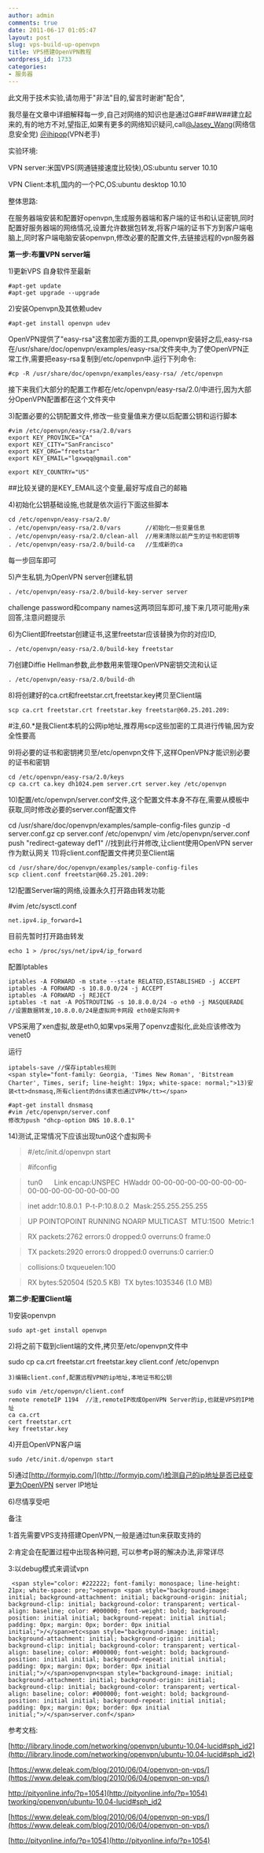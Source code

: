 ```yaml
---
author: admin
comments: true
date: 2011-06-17 01:05:47
layout: post
slug: vps-build-up-openvpn
title: VPS搭建OpenVPN教程
wordpress_id: 1733
categories:
- 服务器
---
```


此文用于技术实验,请勿用于"非法"目的,留言时谢谢"配合",

我尽量在文章中详细解释每一步,自己对网络的知识也是通过G##F##W##建立起来的,有的地方不对,望指正,如果有更多的网络知识疑问,call[@Jasey_Wang](http://jaseywang.info/)(网络信息安全党) [＠ihipop](http://ihipop.info/)(VPN老手)

实验环境:

VPN server:米国VPS(网通链接速度比较快),OS:ubuntu server 10.10

VPN Client:本机,国内的一个PC,OS:ubuntu desktop 10.10

整体思路:

在服务器端安装和配置好openvpn,生成服务器端和客户端的证书和认证密钥,同时配置好服务器端的网络情况,设置允许数据包转发,将客户端的证书下方到客户端电脑上,同时客户端电脑安装openvpn,修改必要的配置文件,去链接远程的vpn服务器

**第一步:布置VPN server端**

1)更新VPS 自身软件至最新
    
    #apt-get update
    #apt-get upgrade --upgrade

2)安装Openvpn及其依赖udev
    
    #apt-get install openvpn udev

OpenVPN提供了"easy-rsa"这套加密方面的工具,openvpn安装好之后,easy-rsa在/usr/share/doc/openvpn/examples/easy-rsa/文件夹中,为了使OpenVPN正常工作,需要把easy-rsa复制到/etc/openvpn中.运行下列命令:
    
    #cp -R /usr/share/doc/openvpn/examples/easy-rsa/ /etc/openvpn

接下来我们大部分的配置工作都在/etc/openvpn/easy-rsa/2.0/中进行,因为大部分OpenVPN配置都在这个文件夹中

3)配置必要的公钥配置文件,修改一些变量值来方便以后配置公钥和运行脚本
    
    #vim /etc/openvpn/easy-rsa/2.0/vars
    export KEY_PROVINCE="CA"
    export KEY_CITY="﻿SanFrancisco"
    export KEY_ORG="freetstar"
    export KEY_EMAIL="lgxwqq@gmail.com"
    
    export KEY_COUNTRY="US"﻿

##比较关键的是KEY_EMAIL这个变量,最好写成自己的邮箱

4)初始化公钥基础设施,也就是依次运行下面这些脚本
    
    cd /etc/openvpn/easy-rsa/2.0/
    . /etc/openvpn/easy-rsa/2.0/vars       //初始化一些变量信息
    . /etc/openvpn/easy-rsa/2.0/clean-all  //用来清除以前产生的证书和密钥等
    . /etc/openvpn/easy-rsa/2.0/build-ca   //生成新的ca

每一步回车即可

5)产生私钥,为OpenVPN server创建私钥
    
    . /etc/openvpn/easy-rsa/2.0/build-key-server server

challenge password和company names这两项回车即可,接下来几项可能用y来回答,注意问题提示

6)为Client即freetstar创建证书,这里freetstar应该替换为你的对应ID,
    
    . /etc/openvpn/easy-rsa/2.0/build-key freetstar

7)创建Diffie Hellman参数,此参数用来管理OpenVPN密钥交流和认证
    
    . /etc/openvpn/easy-rsa/2.0/build-dh

8)将创建好的ca.crt和freetstar.crt,freetstar.key拷贝至Client端
    
    scp ca.crt freetstar.crt freetstar.key freetstar@﻿﻿60.25.201.209:

#注,60.*是我Client本机的公网ip地址,推荐用scp这些加密的工具进行传输,因为安全性要高

9)将必要的证书和密钥拷贝至/etc/openvpn文件下,这样OpenVPN才能识别必要的证书和密钥
    
    cd /etc/openvpn/easy-rsa/2.0/keys
    cp ca.crt ca.key dh1024.pem server.crt server.key /etc/openvpn

10)配置/etc/openvpn/server.conf文件,这个配置文件本身不存在,需要从模板中获取,同时修改必要的server.conf配置文件

cd /usr/share/doc/openvpn/examples/sample-config-files gunzip -d server.conf.gz cp server.conf /etc/openvpn/ vim /etc/openvpn/server.conf   push "redirect-gateway def1"  //找到此行并修改,让client使用OpenVPN server作为默认网关 11)将client.conf配置文件拷贝至Client端
    
    cd /usr/share/doc/openvpn/examples/sample-config-files
    scp client.conf freetstar@﻿﻿60.25.201.209:

12)配置Server端的网络,设置永久打开路由转发功能

#vim /etc/sysctl.conf
    
    net.ipv4.ip_forward=1

目前先暂时打开路由转发
    
    echo 1 > /proc/sys/net/ipv4/ip_forward

配置Iptables
    
    iptables -A FORWARD -m state --state RELATED,ESTABLISHED -j ACCEPT
    iptables -A FORWARD -s 10.8.0.0/24 -j ACCEPT
    iptables -A FORWARD -j REJECT
    iptables -t nat -A POSTROUTING -s 10.8.0.0/24 -o eth0 -j MASQUERADE  //设置数据转发,10.8.0.0/24是虚拟网卡网段 eth0是实际网卡

VPS采用了xen虚拟,故是eth0,如果vps采用了openvz虚拟化,此处应该修改为venet0

运行
    
    iptabels-save //保存iptables规则
    <span style="font-family: Georgia, 'Times New Roman', 'Bitstream Charter', Times, serif; line-height: 19px; white-space: normal;">13)安装<tt>dnsmasq,所有client的dns请求也通过VPN</tt></span>
    
    #apt-get install dnsmasq
    #vim /etc/openvpn/server.conf
    修改为push "dhcp-option DNS 10.8.0.1"

14)测试,正常情况下应该出现tun0这个虚拟网卡

> 

> 
> #/etc/init.d/openvpn start
> 
> 

> 
> #ifconfig
> 
> 

> 
> tun0      Link encap:UNSPEC  HWaddr 00-00-00-00-00-00-00-00-00-00-00-00-00-00-00-00
> 
> 

> 
> inet addr:10.8.0.1  P-t-P:10.8.0.2  Mask:255.255.255.255
> 
> 

> 
> UP POINTOPOINT RUNNING NOARP MULTICAST  MTU:1500  Metric:1
> 
> 

> 
> RX packets:2762 errors:0 dropped:0 overruns:0 frame:0
> 
> 

> 
> TX packets:2920 errors:0 dropped:0 overruns:0 carrier:0
> 
> 

> 
> collisions:0 txqueuelen:100
> 
> 

> 
> RX bytes:520504 (520.5 KB)  TX bytes:1035346 (1.0 MB)
> 
> 

**第二步:配置Client端**

1)安装openvpn
    
    sudo apt-get install openvpn

2)将之前下载到client端的文件,拷贝至/etc/openvpn文件中

sudo cp ca.crt freetstar.crt freetstar.key client.conf /etc/openvpn
    
    3)编辑client.conf,配置远程VPN的ip地址,本地证书和公钥
    
    sudo vim /etc/openvpn/client.conf
    remote remoteIP 1194  //注,remoteIP改成OpenVPN Server的ip,也就是VPS的IP地址
    ca ca.crt
    cert freetstar.crt   
    key freetstar.key  

4)开启OpenVPN客户端
    
    sudo /etc/init.d/openvpn start

5)通过[http://formyip.com/](http://formyip.com/)检测自己的ip地址是否已经变更为OpenVPN server IP地址

6)尽情享受吧

备注

1:首先需要VPS支持搭建OpenVPN,一般是通过tun来获取支持的

2:肯定会在配置过程中出现各种问题, 可以参考p哥的解决办法,非常详尽

3:以debug模式来调试vpn
    
     <span style="color: #222222; font-family: monospace; line-height: 21px; white-space: pre;">openvpn <span style="background-image: initial; background-attachment: initial; background-origin: initial; background-clip: initial; background-color: transparent; vertical-align: baseline; color: #000000; font-weight: bold; background-position: initial initial; background-repeat: initial initial; padding: 0px; margin: 0px; border: 0px initial initial;">/</span>etc<span style="background-image: initial; background-attachment: initial; background-origin: initial; background-clip: initial; background-color: transparent; vertical-align: baseline; color: #000000; font-weight: bold; background-position: initial initial; background-repeat: initial initial; padding: 0px; margin: 0px; border: 0px initial initial;">/</span>openvpn<span style="background-image: initial; background-attachment: initial; background-origin: initial; background-clip: initial; background-color: transparent; vertical-align: baseline; color: #000000; font-weight: bold; background-position: initial initial; background-repeat: initial initial; padding: 0px; margin: 0px; border: 0px initial initial;">/</span>server.conf</span>

参考文档:

[http://library.linode.com/networking/openvpn/ubuntu-10.04-lucid#sph_id2](http://library.linode.com/networking/openvpn/ubuntu-10.04-lucid#sph_id2)

[https://www.deleak.com/blog/2010/06/04/openvpn-on-vps/](https://www.deleak.com/blog/2010/06/04/openvpn-on-vps/)

[http://pityonline.info/?p=1054](http://pityonline.info/?p=1054)
tworking/openvpn/ubuntu-10.04-lucid#sph_id2](http://library.linode.com/networking/openvpn/ubuntu-10.04-lucid#sph_id2)

[https://www.deleak.com/blog/2010/06/04/openvpn-on-vps/](https://www.deleak.com/blog/2010/06/04/openvpn-on-vps/)

[http://pityonline.info/?p=1054](http://pityonline.info/?p=1054)
